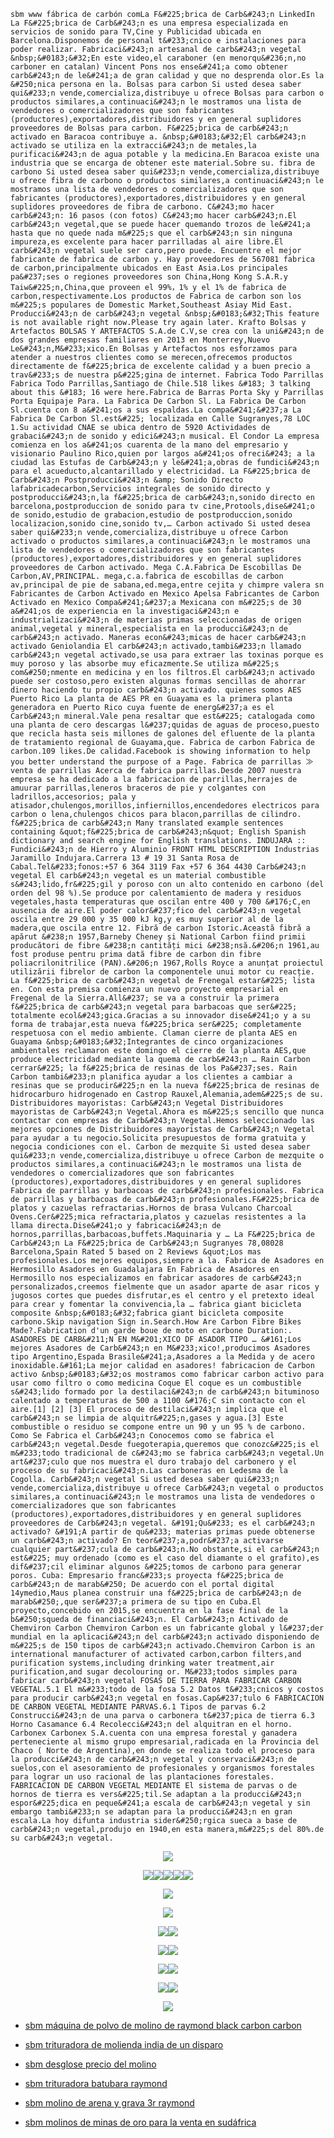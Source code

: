 
```
sbm www fábrica de carbón comLa F&#225;brica de Carb&#243;n LinkedIn La F&#225;brica de Carb&#243;n es una empresa especializada en servicios de sonido para TV,Cine y Publicidad ubicada en Barcelona.Disponemos de personal t&#233;cnico e instalaciones para poder realizar. Fabricaci&#243;n artesanal de carb&#243;n vegetal &nbsp;&#0183;&#32;En este video,el caraboner (en menorqu&#236;n,no carboner en catalan) Vincent Pons nos ense&#241;a como obtener carb&#243;n de le&#241;a de gran calidad y que no desprenda olor.Es la &#250;nica persona en la. Bolsas para carbon Si usted desea saber qui&#233;n vende,comercializa,distribuye u ofrece Bolsas para carbon o productos similares,a continuaci&#243;n le mostramos una lista de vendedores o comercializadores que son fabricantes (productores),exportadores,distribuidores y en general suplidores proveedores de Bolsas para carbon. F&#225;brica de carb&#243;n activado en Baracoa contribuye a. &nbsp;&#0183;&#32;El carb&#243;n activado se utiliza en la extracci&#243;n de metales,la purificaci&#243;n de agua potable y la medicina.En Baracoa existe una industria que se encarga de obtener este material.Sobre su. fibra de carbono Si usted desea saber qui&#233;n vende,comercializa,distribuye u ofrece fibra de carbono o productos similares,a continuaci&#243;n le mostramos una lista de vendedores o comercializadores que son fabricantes (productores),exportadores,distribuidores y en general suplidores proveedores de fibra de carbono. C&#243;mo hacer carb&#243;n: 16 pasos (con fotos) C&#243;mo hacer carb&#243;n.El carb&#243;n vegetal,que se puede hacer quemando trozos de le&#241;a hasta que no quede nada m&#225;s que el carb&#243;n sin ninguna impureza,es excelente para hacer parrilladas al aire libre.El carb&#243;n vegetal suele ser caro,pero puede. Encuentre el mejor fabricante de fabrica de carbon y. Hay proveedores de 567081 fabrica de carbon,principalmente ubicados en East Asia.Los principales pa&#237;ses o regiones proveedores son China,Hong Kong S.A.R.y Taiw&#225;n,China,que proveen el 99%，1% y el 1% de fabrica de carbon,respectivamente.Los productos de Fabrica de carbon son los m&#225;s populares de Domestic Market,Southeast Asiay Mid East. Producci&#243;n de carb&#243;n vegetal &nbsp;&#0183;&#32;This feature is not available right now.Please try again later. Krafto Bolsas y Artefactos BOLSAS Y ARTEFACTOS S.A.de C.V,se crea con la uni&#243;n de dos grandes empresas familiares en 2013 en Monterrey,Nuevo Le&#243;n,M&#233;xico.En Bolsas y Artefactos nos esforzamos para atender a nuestros clientes como se merecen,ofrecemos productos directamente de f&#225;brica de excelente calidad y a buen precio a trav&#233;s de nuestra p&#225;gina de internet. Fabrica Todo Parrillas Fabrica Todo Parrillas,Santiago de Chile.518 likes &#183; 3 talking about this &#183; 16 were here.Fabrica de Barras Porta Sky y Parrillas Porta Equipaje Para. La Fabrica De Carbon Sl. La Fabrica De Carbon Sl.cuenta con 8 a&#241;os a sus espaldas.La compa&#241;&#237;a La Fabrica De Carbon Sl.est&#225; localizada en Calle Sugranyes,78 LOC 1.Su actividad CNAE se ubica dentro de 5920 Actividades de grabaci&#243;n de sonido y edici&#243;n musical. El Condor La empresa comienza en los a&#241;os cuarenta de la mano del empresario y visionario Paulino Rico,quien por largos a&#241;os ofreci&#243; a la ciudad las Estufas de Carb&#243;n y le&#241;a,obras de fundici&#243;n para el acueducto,alcantarillado y electricidad. La F&#225;brica de Carb&#243;n Postproducci&#243;n &amp; Sonido Directo lafabricadecarbon,Servicios integrales de sonido directo y postproducci&#243;n,la f&#225;brica de carb&#243;n,sonido directo en barcelona,postproduccion de sonido para tv cine,Protools,dise&#241;o de sonido,estudio de grabacion,estudio de postproduccion,sonido localizacion,sonido cine,sonido tv,… Carbon activado Si usted desea saber qui&#233;n vende,comercializa,distribuye u ofrece Carbon activado o productos similares,a continuaci&#243;n le mostramos una lista de vendedores o comercializadores que son fabricantes (productores),exportadores,distribuidores y en general suplidores proveedores de Carbon activado. Mega C.A.Fabrica De Escobillas De Carbon,AV,PRINCIPAL. mega,c.a.fabrica de escobillas de carbon av,principal de pie de sabana,ed.mega,entre cejita y chimpre valera sn Fabricantes de Carbon Activado en Mexico Apelsa Fabricantes de Carbon Activado en Mexico Compa&#241;&#237;a Mexicana con m&#225;s de 30 a&#241;os de experiencia en la investigaci&#243;n e industrializaci&#243;n de materias primas seleccionadas de origen animal,vegetal y mineral,especialista en la producci&#243;n de carb&#243;n activado. Maneras econ&#243;micas de hacer carb&#243;n activado Geniolandia El carb&#243;n activado,tambi&#233;n llamado carb&#243;n vegetal activado,se usa para extraer las toxinas porque es muy poroso y las absorbe muy eficazmente.Se utiliza m&#225;s com&#250;nmente en medicina y en los filtros.El carb&#243;n activado puede ser costoso,pero existen algunas formas sencillas de ahorrar dinero haciendo tu propio carb&#243;n activado. quienes somos AES Puerto Rico La planta de AES PR en Guayama es la primera planta generadora en Puerto Rico cuya fuente de energ&#237;a es el Carb&#243;n mineral.Vale pena resaltar que est&#225; catalogada como una planta de cero descargas l&#237;quidas de aguas de proceso,puesto que recicla hasta seis millones de galones del efluente de la planta de tratamiento regional de Guayama,que. Fabrica de carbon Fabrica de carbon.109 likes.De calidad.Facebook is showing information to help you better understand the purpose of a Page. Fabrica de parrillas ≫ venta de parrillas Acerca de fabrica parrillas.Desde 2007 nuestra empresa se ha dedicado a la fabricacion de parrillas,herrajes de amuurar parrillas,leneros braceros de pie y colgantes con ladrillos,accesorios; pala y atisador,chulengos,morillos,infiernillos,encendedores electricos para carbon o lena,chulengos chicos para blacon,parrillas de cilindro. f&#225;brica de carb&#243;n Many translated example sentences containing &quot;f&#225;brica de carb&#243;n&quot; English Spanish dictionary and search engine for English translations. INDUJARA :: Fundici&#243;n de Hierro y Aluminio FRONT HTML DESCRIPTION Industrias Jaramillo Indujara.Carrera 13 # 19 31 Santa Rosa de Cabal.Tel&#233;fonos:+57 6 364 3119 Fax +57 6 364 4430 Carb&#243;n vegetal El carb&#243;n vegetal es un material combustible s&#243;lido,fr&#225;gil y poroso con un alto contenido en carbono (del orden del 98 %).Se produce por calentamiento de madera y residuos vegetales,hasta temperaturas que oscilan entre 400 y 700 &#176;C,en ausencia de aire.El poder calor&#237;fico del carb&#243;n vegetal oscila entre 29 000 y 35 000 kJ kg,y es muy superior al de la madera,que oscila entre 12. Fibră de carbon Istoric.Această fibră a apărut &#238;n 1957,Barneby Cheney și National Carbon fiind primii producători de fibre &#238;n cantități mici &#238;nsă.&#206;n 1961,au fost produse pentru prima dată fibre de carbon din fibre poliacrilonitrilice (PAN).&#206;n 1967,Rolls Royce a anunțat proiectul utilizării fibrelor de carbon la componentele unui motor cu reacție. La f&#225;brica de carb&#243;n vegetal de Frenegal estar&#225; lista en. Con esta premisa comienza un nuevo proyecto empresarial en Fregenal de la Sierra.All&#237; se va a construir la primera f&#225;brica de carb&#243;n vegetal para barbacoas que ser&#225; totalmente ecol&#243;gica.Gracias a su innovador dise&#241;o y a su forma de trabajar,esta nueva f&#225;brica ser&#225; completamente respetuosa con el medio ambiente. Claman cierre de planta AES en Guayama &nbsp;&#0183;&#32;Integrantes de cinco organizaciones ambientales reclamaron este domingo el cierre de la planta AES,que produce electricidad mediante la quema de carb&#243;n … Rain Carbon cerrar&#225; la f&#225;brica de resinas de los Pa&#237;ses. Rain Carbon tambi&#233;n planifica ayudar a los clientes a cambiar a resinas que se producir&#225;n en la nueva f&#225;brica de resinas de hidrocarburo hidrogenado en Castrop Rauxel,Alemania,adem&#225;s de su. Distribuidores mayoristas: Carb&#243;n Vegetal Distribuidores mayoristas de Carb&#243;n Vegetal.Ahora es m&#225;s sencillo que nunca contactar con empresas de Carb&#243;n Vegetal.Hemos seleccionado las mejores opciones de Distribuidores mayoristas de Carb&#243;n Vegetal para ayudar a tu negocio.Solicita presupuestos de forma gratuita y negocia condiciones con el. Carbon de mezquite Si usted desea saber qui&#233;n vende,comercializa,distribuye u ofrece Carbon de mezquite o productos similares,a continuaci&#243;n le mostramos una lista de vendedores o comercializadores que son fabricantes (productores),exportadores,distribuidores y en general suplidores Fabrica de parrillas y barbacoas de carb&#243;n profesionales. Fabrica de parrillas y barbacoas de carb&#243;n profesionales.F&#225;brica de platos y cazuelas refractarias.Hornos de brasa Vulcano Charcoal Ovens.Cer&#225;mica refractaria,platos y cazuelas resistentes a la llama directa.Dise&#241;o y fabricaci&#243;n de hornos,parrillas,barbacoas,buffets.Maquinaria y … La F&#225;brica de Carb&#243;n La F&#225;brica de Carb&#243;n Sugranyes 78,08028 Barcelona,Spain Rated 5 based on 2 Reviews &quot;Los mas profesionales.Los mejores equipos,siempre a la. Fabrica de Asadores en Hermosillo Asadores en Guadalajara En Fabrica de Asadores en Hermosillo nos especializamos en fabricar asadores de carb&#243;n personalizados,creemos fielmente que un asador aparte de asar ricos y jugosos cortes que puedes disfrutar,es el centro y el pretexto ideal para crear y fomentar la convivencia,la … fabrica giant bicicleta composite &nbsp;&#0183;&#32;fabrica giant bicicleta composite carbono.Skip navigation Sign in.Search.How Are Carbon Fibre Bikes Made?.Fabrication d'un garde boue de moto en carbone Duration:. ASADORES DE CARB&#211;N EN M&#201;XICO DF ASADOR TIPO … &#161;Los mejores Asadores de Carb&#243;n en M&#233;xico!,producimos Asadores tipo Argentino,Espada Brasile&#241;a,Asadores a la Medida y de acero inoxidable.&#161;La mejor calidad en asadores! fabricacion de Carbon activo &nbsp;&#0183;&#32;os mostramos como fabricar carbon activo para usar como filtro o como medicina Coque El coque es un combustible s&#243;lido formado por la destilaci&#243;n de carb&#243;n bituminoso calentado a temperaturas de 500 a 1100 &#176;C sin contacto con el aire.[1] [2] [3] El proceso de destilaci&#243;n implica que el carb&#243;n se limpia de alquitr&#225;n,gases y agua.[3] Este combustible o residuo se compone entre un 90 y un 95 % de carbono. Como Se Fabrica el Carb&#243;n Conocemos como se fabrica el carb&#243;n vegetal.Desde fuegoterapia,queremos que conozc&#225;is el m&#233;todo tradicional de c&#243;mo se fabrica carb&#243;n vegetal.Un art&#237;culo que nos muestra el duro trabajo del carbonero y el proceso de su fabricaci&#243;n.Las carboneras en Ledesma de la Cogolla. Carb&#243;n vegetal Si usted desea saber qui&#233;n vende,comercializa,distribuye u ofrece Carb&#243;n vegetal o productos similares,a continuaci&#243;n le mostramos una lista de vendedores o comercializadores que son fabricantes (productores),exportadores,distribuidores y en general suplidores proveedores de Carb&#243;n vegetal. &#191;Qu&#233; es el carb&#243;n activado? &#191;A partir de qu&#233; materias primas puede obtenerse un carb&#243;n activado? En teor&#237;a,podr&#237;a activarse cualquier part&#237;cula de carb&#243;n.No obstante,si el carb&#243;n est&#225; muy ordenado (como es el caso del diamante o el grafito),es dif&#237;cil eliminar algunos &#225;tomos de carbono para generar poros. Cuba: Empresario franc&#233;s proyecta f&#225;brica de carb&#243;n de marab&#250; De acuerdo con el portal digital 14ymedio,Maus planea construir una f&#225;brica de carb&#243;n de marab&#250;,que ser&#237;a primera de su tipo en Cuba.El proyecto,concebido en 2015,se encuentra en la fase final de la b&#250;squeda de financiaci&#243;n. El Carb&#243;n Activado de Chemviron Carbon Chemviron Carbon es un fabricante global y l&#237;der mundial en la aplicaci&#243;n del carb&#243;n activado disponiendo de m&#225;s de 150 tipos de carb&#243;n activado.Chemviron Carbon is an international manufacturer of activated carbon,carbon filters,and purification systems,including drinking water treatment,air purification,and sugar decolouring or. M&#233;todos simples para fabricar carb&#243;n vegetal FOSAS DE TIERRA PARA FABRICAR CARBON VEGETAL.5.1 El m&#233;todo de la fosa 5.2 Datos t&#233;cnicos y costos para producir carb&#243;n vegetal en fosas.Cap&#237;tulo 6 FABRICACION DE CARBON VEGETAL MEDIANTE PARVAS.6.1 Tipos de parvas 6.2 Construcci&#243;n de una parva o carbonera t&#237;pica de tierra 6.3 Horno Casamance 6.4 Recolecci&#243;n del alquitran en el horno. Carbonex Carbonex S.A.cuenta con una empresa forestal y ganadera perteneciente al mismo grupo empresarial,radicada en la Provincia del Chaco ( Norte de Argentina),en donde se realiza todo el proceso para la producci&#243;n de carb&#243;n vegetal y conservaci&#243;n de suelos,con el asesoramiento de profesionales y organismos forestales para lograr un uso racional de las plantaciones forestales. FABRICACION DE CARBON VEGETAL MEDIANTE El sistema de parvas o de hornos de tierra es vers&#225;til.Se adaptan a la producci&#243;n espor&#225;dica en peque&#241;a escala de carb&#243;n vegetal y sin embargo tambi&#233;n se adaptan para la producci&#243;n en gran escala.La hoy difunta industria sider&#250;rgica sueca a base de carb&#243;n vegetal,produjo en 1940,en esta manera,m&#225;s del 80%.de su carb&#243;n vegetal. 
```

<div align="center">

<a href="https://es-crusher.shibang-china.com/github&k=sbm+www+f%C3%A1brica+de+carb%C3%B3n+com"><img src="https://static.shibang-china.com/es/crusher/logo.jpg"></a>

<a href="https://es-crusher.shibang-china.com/github&k=sbm+www+f%C3%A1brica+de+carb%C3%B3n+com"><img src="https://static.shibang-china.com/es/crusher/index.jpg"></a><a href="https://es-crusher.shibang-china.com/material.htmlgithub&k=sbm+www+f%C3%A1brica+de+carb%C3%B3n+com"><img src="https://static.shibang-china.com/es/crusher/material.jpg"></a><a href="https://es-crusher.shibang-china.com/application.htmlgithub&k=sbm+www+f%C3%A1brica+de+carb%C3%B3n+com"><img src="https://static.shibang-china.com/es/crusher/application.jpg"></a><a href="https://es-crusher.shibang-china.com/aboutus.htmlgithub&k=sbm+www+f%C3%A1brica+de+carb%C3%B3n+com"><img src="https://static.shibang-china.com/es/crusher/aboutus.jpg"></a><a href="https://es-crusher.shibang-china.com/contact.htmlgithub&k=sbm+www+f%C3%A1brica+de+carb%C3%B3n+com"><img src="https://static.shibang-china.com/es/crusher/contact.jpg"></a>

<a href="https://es-crusher.shibang-china.com/github&k=sbm+www+f%C3%A1brica+de+carb%C3%B3n+com"><img src="https://static.shibang-china.com/es/crusher/banner.jpg"></a>

<a href="https://swt.shibang-china.com/github&k=sbm+www+f%C3%A1brica+de+carb%C3%B3n+com"><img src="https://static.shibang-china.com/es/crusher/text.jpg"></a>

<a href="https://swt.shibang-china.com/github&k=sbm+www+f%C3%A1brica+de+carb%C3%B3n+com"><img src="https://static.shibang-china.com/es/crusher/chat.jpg"></a><a href="https://es-crusher.shibang-china.com/contact.htmlgithub&k=sbm+www+f%C3%A1brica+de+carb%C3%B3n+com"><img src="https://static.shibang-china.com/es/crusher/message.jpg"></a>

<a href="https://es-crusher.shibang-china.com/products/pe.htmlgithub&k=sbm+www+f%C3%A1brica+de+carb%C3%B3n+com"><img src="https://static.shibang-china.com/es/crusher/pe.jpg"></a><a href="https://es-crusher.shibang-china.com/products/pf.htmlgithub&k=sbm+www+f%C3%A1brica+de+carb%C3%B3n+com"><img src="https://static.shibang-china.com/es/crusher/pf.jpg"></a>

<a href="https://es-crusher.shibang-china.com/products/hpt.htmlgithub&k=sbm+www+f%C3%A1brica+de+carb%C3%B3n+com"><img src="https://static.shibang-china.com/es/crusher/hpt.jpg"></a><a href="https://es-crusher.shibang-china.com/products/vsi.htmlgithub&k=sbm+www+f%C3%A1brica+de+carb%C3%B3n+com"><img src="https://static.shibang-china.com/es/crusher/vsi.jpg"></a>

<a href="https://es-crusher.shibang-china.com/products/klv.htmlgithub&k=sbm+www+f%C3%A1brica+de+carb%C3%B3n+com"><img src="https://static.shibang-china.com/es/crusher/klv.jpg"></a><a href="https://es-crusher.shibang-china.com/products/portable.htmlgithub&k=sbm+www+f%C3%A1brica+de+carb%C3%B3n+com"><img src="https://static.shibang-china.com/es/crusher/portable.jpg"></a>

<a href="https://swt.shibang-china.com/github&k=sbm+www+f%C3%A1brica+de+carb%C3%B3n+com"><img src="https://static.shibang-china.com/es/crusher/case.jpg"></a>

</div>


* [sbm máquina de polvo de molino de raymond black carbon carbon](sbm%20m%C3%A1quina%20de%20polvo%20de%20molino%20de%20raymond%20black%20carbon%20carbon.md)

* [sbm trituradora de molienda india de un disparo](sbm%20trituradora%20de%20molienda%20india%20de%20un%20disparo.md)

* [sbm desglose precio del molino](sbm%20desglose%20precio%20del%20molino.md)

* [sbm trituradora batubara raymond](sbm%20trituradora%20batubara%20raymond.md)

* [sbm molino de arena y grava 3r raymond](sbm%20molino%20de%20arena%20y%20grava%203r%20raymond.md)

* [sbm molinos de minas de oro para la venta en sudáfrica](sbm%20molinos%20de%20minas%20de%20oro%20para%20la%20venta%20en%20sud%C3%A1frica.md)